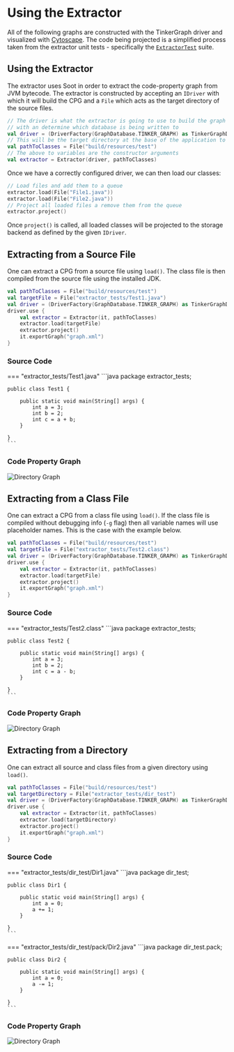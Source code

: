 # Using the Extractor

All of the following graphs are constructed with the TinkerGraph driver and visualized with [Cytoscape](https://cytoscape.org/).
The code being projected is a simplified process taken from the extractor unit tests - specifically the 
[`ExtractorTest`](https://github.com/plume-oss/plume-extractor/blob/develop/src/test/kotlin/za/ac/sun/plume/ExtractorTest.kt) suite.

## Using the Extractor

The extractor uses Soot in order to extract the code-property graph from JVM bytecode. The extractor is constructed by accepting an
`IDriver` with which it will build the CPG and a `File` which acts as the target directory of the source files.

```kotlin
// The driver is what the extractor is going to use to build the graph
// with an determine which database is being written to
val driver = (DriverFactory(GraphDatabase.TINKER_GRAPH) as TinkerGraphDriver).apply { connect() }
// This will be the target directory at the base of the application to analyze
val pathToClasses = File("build/resources/test")
// The above to variables are the constructor arguments
val extractor = Extractor(driver, pathToClasses)
```

Once we have a correctly configured driver, we can then load our classes:

```kotlin
// Load files and add them to a queue
extractor.load(File("File1.java"))
extractor.load(File("File2.java"))
// Project all loaded files a remove them from the queue
extractor.project()
```

Once `project()` is called, all loaded classes will be projected to the storage backend as defined by the given `IDriver`.

## Extracting from a Source File

One can extract a CPG from a source file using `load()`. The class file is then compiled from the source file using
the installed JDK.

```kotlin
val pathToClasses = File("build/resources/test")
val targetFile = File("extractor_tests/Test1.java")
val driver = (DriverFactory(GraphDatabase.TINKER_GRAPH) as TinkerGraphDriver).apply { connect() }
driver.use {
    val extractor = Extractor(it, pathToClasses)
    extractor.load(targetFile)
    extractor.project()
    it.exportGraph("graph.xml")
}
```

### Source Code

=== "extractor_tests/Test1.java"
    ```java
    package extractor_tests;

    public class Test1 {

        public static void main(String[] args) {
            int a = 3;
            int b = 2;
            int c = a + b;
        }

    }
    ```

### Code Property Graph

![Directory Graph](../assets/images/plume-basics/extracting-cpg/src-graph.png)

## Extracting from a Class File

One can extract a CPG from a class file using `load()`. If the class file is compiled without debugging info (`-g` flag)
then all variable names will use placeholder names. This is the case with the example below.

```kotlin
val pathToClasses = File("build/resources/test")
val targetFile = File("extractor_tests/Test2.class")
val driver = (DriverFactory(GraphDatabase.TINKER_GRAPH) as TinkerGraphDriver).apply { connect() }
driver.use {
    val extractor = Extractor(it, pathToClasses)
    extractor.load(targetFile)
    extractor.project()
    it.exportGraph("graph.xml")
}
```

### Source Code

=== "extractor_tests/Test2.class"
    ```java
    package extractor_tests;

    public class Test2 {

        public static void main(String[] args) {
            int a = 3;
            int b = 2;
            int c = a - b;
        }

    }
    ```

### Code Property Graph

![Directory Graph](../assets/images/plume-basics/extracting-cpg/cls-graph.png)

## Extracting from a Directory

One can extract all source and class files from a given directory using `load()`.

```kotlin
val pathToClasses = File("build/resources/test")
val targetDirectory = File("extractor_tests/dir_test")
val driver = (DriverFactory(GraphDatabase.TINKER_GRAPH) as TinkerGraphDriver).apply { connect() }
driver.use {
    val extractor = Extractor(it, pathToClasses)
    extractor.load(targetDirectory)
    extractor.project()
    it.exportGraph("graph.xml")
}
```

### Source Code

=== "extractor_tests/dir_test/Dir1.java"
    ```java
    package dir_test;

    public class Dir1 {

        public static void main(String[] args) {
            int a = 0;
            a += 1;
        }

    }
    ```

=== "extractor_tests/dir_test/pack/Dir2.java"
    ```java
    package dir_test.pack;

    public class Dir2 {

        public static void main(String[] args) {
            int a = 0;
            a -= 1;
        }

    }
    ```

### Code Property Graph

![Directory Graph](../assets/images/plume-basics/extracting-cpg/dir-graph.png)